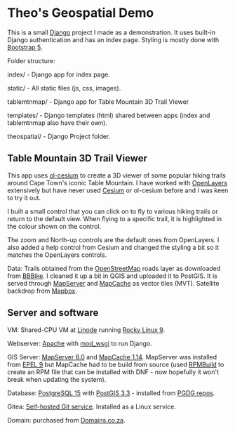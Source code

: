 # Theo's Geospatial Demo

This is a small [Django](https://www.djangoproject.com/) project I made as a demonstration. It uses built-in Django authentication and has an index page. Styling is mostly done with [Bootstrap 5](https://getbootstrap.com/).

Folder structure:

index/ - Django app for index page.

static/ - All static files (js, css, images).

tablemtnmap/ - Django app for Table Mountain 3D Trail Viewer

templates/ - Django templates (html) shared between apps (index and tablemtnmap also have their own).

theospatial/ - Django Project folder.

## Table Mountain 3D Trail Viewer

This app uses [ol-cesium](https://openlayers.org/ol-cesium/) to create a 3D viewer of some popular hiking trails around Cape Town's iconic Table Mountain. I have worked with [OpenLayers](https://openlayers.org/) extensively but have never used [Cesium](https://www.cesium.com/) or ol-cesium before and I was keen to try it out. 

I built a small control that you can click on to fly to various hiking trails or return to the default view. When flying to a specific trail, it is highlighted in the colour shown on the control. 

The zoom and North-up controls are the default ones from OpenLayers. I also added a help control from  Cesium and changed the styling a bit so it matches the OpenLayers controls.

Data: Trails obtained from the [OpenStreetMap](https://www.openstreetmap.org/) roads layer as downloaded from [BBBike](https://extract.bbbike.org/). I cleaned it up a bit in QGIS and uploaded it to PostGIS. It is served through [MapServer](https://mapserver.org/) and [MapCache](https://mapserver.org/mapcache/index.html#mapcache) as vector tiles (MVT).
Satellite backdrop from [Mapbox](https://docs.mapbox.com/data/tilesets/reference/mapbox-satellite/).

## Server and software

VM: Shared-CPU VM at [Linode](https://www.linode.com/products/shared/) running [Rocky Linux 9](https://rockylinux.org/).

Webserver: [Apache](https://httpd.apache.org/) with [mod_wsgi](https://modwsgi.readthedocs.io/en/master/) to run Django.

GIS Server:  [MapServer 8.0](https://mapserver.org/) and [MapCache 1.14](https://mapserver.org/mapcache/index.html#mapcache). MapServer was installed from [EPEL 9](https://docs.fedoraproject.org/en-US/epel/) but MapCache had to be build from source (used [RPMBuild](https://www.redhat.com/sysadmin/create-rpm-package) to create an RPM file that can be installed with DNF - now hopefully it won't break when updating the system).

Database: [PostgreSQL 15](https://www.postgresql.org/docs/15/index.html) with [PostGIS 3.3](http://postgis.net/) - installed from [PGDG repos](https://www.postgresql.org/download/linux/redhat/).

Gitea: [Self-hosted Git service](https://gitea.io/en-us/). Installed as a Linux service.

Domain: purchased from [Domains.co.za](https://www.domains.co.za/).
